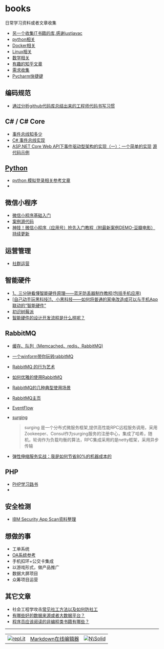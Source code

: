 # books
日常学习资料或者文章收集

- [另一个收集IT书籍的库,感谢justjavac](https://github.com/justjavac/free-programming-books-zh_CN)
- [python相关](python.md)
- [Docker相关](Docker.md)
- [Linux相关](linux.md)
- [数学相关](math.md)
- [有趣的知乎文章](zhihu.md)
- [需求收集](requirements.md)
- [Pycharm快捷键](http://www.cnblogs.com/zhangpengshou/p/3555767.html)

## 编码规范
- [通过分析github代码库总结出来的工程师代码书写习惯](http://alloyteam.github.io/CodeGuide/)

## C# / C# Core
- [事件总线知多少](https://www.jianshu.com/p/61042d36b010)
- [C# 事件总线实现](https://github.com/yanshengjie/EventBus)
- [ASP.NET Core Web API下事件驱动型架构的实现（一）：一个简单的实现](http://www.cnblogs.com/daxnet/p/8082694.html)   [源代码示例](https://github.com/daxnet/edasample)

## [Python](python.md)

- [python 模拟登录相关参考文章](python_fake_login.md)
- 

## 微信小程序
- [微信小程序基础入门](http://www.cnblogs.com/micua/p/wechat-weapp-essential.html)
- [案例源代码](https://github.com/jaapyang/weapp-demo)
- [神技！微信小程序（应用号）抢先入门教程（附最新案例DEMO-豆瓣电影）持续更新](http://www.cnblogs.com/micua/p/wechat-weapp-getting-started.html)

## 运营管理
- [社群运营](https://www.xmind.net/m/ibCh)

## 智能硬件
- [1、三分钟看懂智能硬件原理——蓝牙防丢器制作教程(包括手机应用)](http://www.cnblogs.com/zjutlitao/p/4625799.html)
- [[自己动手玩黑科技]1、小黑科技——如何将普通的家电改造成可以与手机App联动的“智能硬件”](http://www.cnblogs.com/zjutlitao/p/4967847.html)
- [初识树莓派](http://www.cnblogs.com/imfanqi/p/4370025.html)
- [智能硬件的设计开发流程是什么样呢？](https://www.zhihu.com/question/27639394)

## RabbitMQ
- [缓存、队列（Memcached、redis、RabbitMQ)](http://www.cnblogs.com/suoning/p/5807247.html)
- [一个winform带你玩转rabbitMQ](http://www.cnblogs.com/dubing/p/4017613.html)
- [RabbitMQ 的行为艺术](http://www.cnblogs.com/liqingwen/p/6412089.html)
- [如何优雅的使用RabbitMQ](http://www.cnblogs.com/richieyang/p/5492432.html)
- [RabbitMQ的几种典型使用场景](https://www.cnblogs.com/luxiaoxun/p/3918054.html)
- [RabbitMQ主页](https://www.rabbitmq.com/)
- [EventFlow](https://github.com/eventflow/EventFlow)
- [surging](https://github.com/dotnetcore/surging)
  > surging 是一个分布式微服务框架,提供高性能RPC远程服务调用，采用Zookeeper、Consul作为surging服务的注册中心，集成了哈希，随机，轮询作为负载均衡的算法，RPC集成采用的是netty框架，采用异步传输

- [弹性伸缩服务实战：我是如何节省80%的机器成本的](http://www.cnblogs.com/haolujun/p/8075226.html)

## PHP
- [PHP学习路书](http://www.cnblogs.com/bananaplan/p/The-Right-Way-For-PHPer.html)
- 

## 安全检测
- [IBM Security App Scan资料整理](http://www.cnblogs.com/saryli/p/5820605.html)

## 想做的事
- 工单系统
- [OA系统参考](http://www.cnblogs.com/walkingp/archive/2010/08/09/1795527.html)
- 手机扣环+公交卡集成
- 以游戏形式，做产品推广
- 数据大屏项目
- 众筹项目运营


## 其它文章
- 社会工程学攻击[常见社工方法以及如何防社工](https://bbs.ichunqiu.com/thread-29654-1-1.html?from=zh)
- [有哪些好的数据来源或者大数据平台？](https://www.zhihu.com/question/27798279/answer/271852252)
- [程序员应该阅读的非编程类书籍有哪些？](https://github.com/justjavac/free-programming-books-zh_CN/blob/master/what-non-programming-books-should-programmers-read.md)



-------
|         |         |      |
|:--------|:--------|:-----|
|[![repl.it](https://repl.it/public/images/logo-small.png)](https://repl.it/languages)|[Markdown在线编辑器](https://dillinger.io/)|[![N\Solid](https://cldup.com/dTxpPi9lDf.thumb.png)](https://nodesource.com/products/nsolid)|